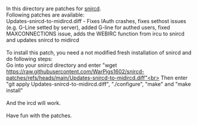 In this directory are patches for [snircd](https://github.com/quakenet/snircd).<br>
Following patches are available:<br>
Updates-snircd-to-midircd.diff - Fixes IAuth crashes, fixes sethost issues (e.g. G-Line setted by server), added G-line for authed users, fixed MAXCONNECTIONS issue, adds the WEBIRC function from ircu to snircd and updates snircd to midircd<br>
<br>
To install this patch, you need a not modified fresh installation of snircd and do following steps:<br>
Go into your snircd directory and enter "wget https://raw.githubusercontent.com/WarPigs1602/snircd-patches/refs/heads/main/Updates-snircd-to-midircd.diff"<br>
Then enter "git apply Updates-snircd-to-midircd.diff", "./configure", "make" and "make install"<br>
<br>
And the ircd will work.<br>
<br>
Have fun with the patches.<br>


